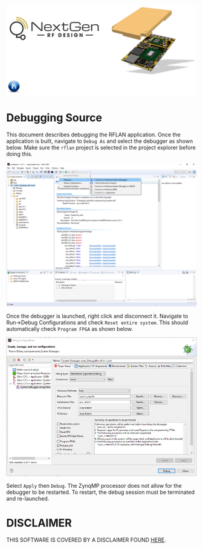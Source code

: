 [![logo](../BytePipe_Logo.png)](../../README.md)

# Debugging Source

This document describes debugging the RFLAN application.  Once the application is built, navigate to `Debug As` and select the debugger as shown below.  Make sure the `rflan` project is selected in the project explorer before doing this.

![debug_01](debug_01.png)

Once the debugger is launched, right click and disconnect it.  Navigate to Run->Debug Configurations and check `Reset entire system`.  This should automatically check `Program FPGA` as shown below.

![debug_02](debug_02.png)

Select `Apply` then `Debug`.  The ZynqMP processor does not allow for the debugger to be restarted.  To restart, the debug session must be terminated and re-launched.

# DISCLAIMER

THIS SOFTWARE IS COVERED BY A DISCLAIMER FOUND [HERE](../../DISCLAIMER.md).
